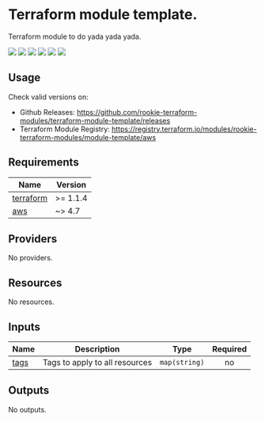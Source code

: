 # Terraform module template.

Terraform module to do yada yada yada.

[![](https://github.com/rookie-terraform-modules/terraform-module-template/workflows/terraform/badge.svg)](https://github.com/rookie-terraform-modules/terraform-module-template/actions?query=workflow%3Aterraform)
[![](https://img.shields.io/github/license/rookie-terraform-modules/terraform-module-template)](https://github.com/rookie-terraform-modules/terraform-module-template)
[![](https://img.shields.io/github/issues/rookie-terraform-modules/terraform-module-template)](https://github.com/rookie-terraform-modules/terraform-module-template)
[![](https://img.shields.io/github/issues-closed/rookie-terraform-modules/terraform-module-template)](https://github.com/rookie-terraform-modules/terraform-module-template)
[![](https://img.shields.io/github/languages/code-size/rookie-terraform-modules/terraform-module-template)](https://github.com/rookie-terraform-modules/terraform-module-template)
[![](https://img.shields.io/github/repo-size/rookie-terraform-modules/terraform-module-template)](https://github.com/rookie-terraform-modules/terraform-module-template)

## Usage

Check valid versions on:

- Github Releases: <https://github.com/rookie-terraform-modules/terraform-module-template/releases>
- Terraform Module Registry: <https://registry.terraform.io/modules/rookie-terraform-modules/module-template/aws>

<!-- BEGIN_TF_DOCS -->

## Requirements

| Name                                                                     | Version  |
| ------------------------------------------------------------------------ | -------- |
| <a name="requirement_terraform"></a> [terraform](#requirement_terraform) | >= 1.1.4 |
| <a name="requirement_aws"></a> [aws](#requirement_aws)                   | ~> 4.7   |

## Providers

No providers.

## Resources

No resources.

## Inputs

| Name                                          | Description                    | Type          | Required |
| --------------------------------------------- | ------------------------------ | ------------- | :------: |
| <a name="input_tags"></a> [tags](#input_tags) | Tags to apply to all resources | `map(string)` |    no    |

## Outputs

No outputs.

<!-- END_TF_DOCS -->
